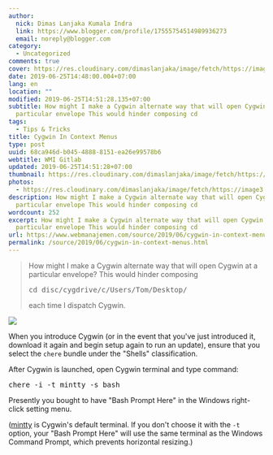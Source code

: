 ```yaml
---
author:
  nick: Dimas Lanjaka Kumala Indra
  link: https://www.blogger.com/profile/17555754514989936273
  email: noreply@blogger.com
category:
  - Uncategorized
comments: true
cover: https://res.cloudinary.com/dimaslanjaka/image/fetch/https://image3.mouthshut.com/images/imagesp/925039881s.png
date: 2019-06-25T14:48:00.004+07:00
lang: en
location: ""
modified: 2019-06-25T14:51:28.135+07:00
subtitle: How might I make a Cygwin alternate way that will open Cygwin at a
  particular envelope This would hinder composing cd
tags:
  - Tips & Tricks
title: Cygwin In Context Menus
type: post
uuid: 68ca946d-b045-4888-8151-ea26e99578b6
webtitle: WMI Gitlab
updated: 2019-06-25T14:51:28+07:00
thumbnail: https://res.cloudinary.com/dimaslanjaka/image/fetch/https://image3.mouthshut.com/images/imagesp/925039881s.png
photos:
  - https://res.cloudinary.com/dimaslanjaka/image/fetch/https://image3.mouthshut.com/images/imagesp/925039881s.png
description: How might I make a Cygwin alternate way that will open Cygwin at a
  particular envelope This would hinder composing cd
wordcount: 252
excerpt: How might I make a Cygwin alternate way that will open Cygwin at a
  particular envelope This would hinder composing cd
url: https://www.webmanajemen.com/source/2019/06/cygwin-in-context-menus.html
permalink: /source/2019/06/cygwin-in-context-menus.html
---
```


<div dir="ltr" style="text-align: left;" trbidi="on"><blockquote>How might I make a Cygwin alternate way that will open Cygwin at a particular envelope? This would hinder composing <pre>cd disc/cygdrive/c/Users/Tom/Desktop/ </pre>each time I dispatch Cygwin. </blockquote><img src="https://res.cloudinary.com/dimaslanjaka/image/fetch/https://image3.mouthshut.com/images/imagesp/925039881s.png"><p>When you introduce Cygwin (or in the event that you've just introduced it, download it   again and begin setup again to run an update), ensure that you select   the <code>chere</code> bundle under the "Shells" classification. </p><p>    After Cygwin is launched, open Cygwin terminal and type command: </p><pre>chere -i -t mintty -s bash</pre><p></p><p>    Presently you bought to have "Bash Prompt Here" in the Windows right-click setting   menu. </p><p>    (<a href="https://code.google.com/p/mintty/" rel="noopener noreferer nofollow">mintty</a> is     Cygwin's default terminal. If you don't choose it with the <code>-t</code>    option, your "Bash Prompt Here" will use the same terminal as the Windows     Command Prompt, which prevents horizontal resizing.) </p> </div>